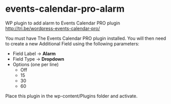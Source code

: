 events-calendar-pro-alarm
=====================

WP plugin to add alarm to Events Calendar PRO plugin
http://tri.be/wordpress-events-calendar-pro/

You must have The Events Calendar PRO plugin installed. You will then need to create a new Additional Field using the following parameters:

* Field Label -> **Alarm**
* Field Type -> **Dropdown**
* Options (one per line)
  * Off
  * 15
  * 30
  * 60

Place this plugin in the wp-content/Plugins folder and activate.